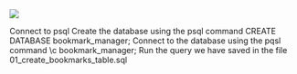 <img src="/Users/laurenprendergast/Makers/Bookmark Challenge/Flowchart.jpg" />

Connect to psql
Create the database using the psql command CREATE DATABASE bookmark_manager;
Connect to the database using the pqsl command \c bookmark_manager;
Run the query we have saved in the file 01_create_bookmarks_table.sql